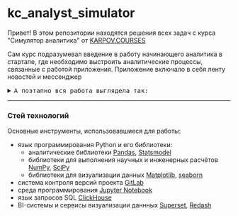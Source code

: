 # kc_analyst_simulator

Привет! В этом репозитории находятся решения всех задач с курса "Симулятор аналитика" от [KARPOV.COURSES](https://karpov.courses)

Сам курс подразумевал введение в работу начинающего аналитика в стартапе, где необходимо выстроить аналитические процессы, связанные с работой приложения. Приложение включало в себя ленту новостей и мессенджер

<details>
  
<summary> <kbd>А поэтапно вся работа выглядела так:</kbd> </summary>
  
* Построение дашбордов
  + Задание 1: основные метрики ленты новостей
  + Задание 2: взаимодействие ленты новостей и мессенджера
* Анализ продуктовых метрик
  + Задание 1: retention пользователей с разным трафиком
  + Задание 2: аномалия новых пользователей
  + Задание 3: просадок активных пользователей
  + Задание 4: поведение пользователей и недельный retention
* [A/B-тестирование](https://github.com/l0dyr3k/kc-analyst-simulator/tree/main/abtest)
  + [Задание 1: A/A-тестирование](https://github.com/l0dyr3k/kc-analyst-simulator/blob/main/abtest/abtest-1.ipynb)
  + [Задание 2: методы проверок гипотез](https://github.com/l0dyr3k/kc-analyst-simulator/blob/main/abtest/abtest-2.ipynb)
  + [Задание 3: линеаризованные метрики](https://github.com/l0dyr3k/kc-analyst-simulator/blob/main/abtest/abtest-3.ipynb)
* [ETL конвейер](https://github.com/l0dyr3k/kc-analyst-simulator/tree/main/etl-pipeline)
  + [Задание 1: построение базового ETL конвейера](https://github.com/l0dyr3k/kc-analyst-simulator/blob/main/etl-pipeline/etl-pipeline.py)
* [Автоматизация отчётов](https://github.com/l0dyr3k/kc-analyst-simulator/tree/main/report)
  + [Задание 1: основные метрики за прошедшую неделю](https://github.com/l0dyr3k/kc-analyst-simulator/blob/main/report/report-1.py)
  + [Задание 2: динамика работы приложения](https://github.com/l0dyr3k/kc-analyst-simulator/blob/main/report/report-2.py)
* [Система алёртов](https://github.com/l0dyr3k/kc-analyst-simulator/tree/main/alert)
  + [Задание 1: поиск аномалий в реальном времени](https://github.com/l0dyr3k/kc-analyst-simulator/tree/main/alert/alert.py)
  
</details>

----------------

### Стей технологий

Основные инструменты, использовавшиеся для работы:

* язык программирования Python и его библиотеки:
  + аналитические библиотеки [Pandas](https://pandas.pydata.org/), [Statsmodel](https://www.statsmodels.org/stable/index.html)
  + библиотеки для выполнения научных и инженерных расчётов [NumPy](https://numpy.org/), [SciPy](https://scipy.org/)
  + библиотеки для визуализации данных [Matplotlib](https://matplotlib.org/), [seaborn](https://seaborn.pydata.org/)
* cистема контроля версий проекта [GitLab](https://about.gitlab.com)
* среда программирования [Jupyter Notebook](https://jupyter.org/)
* язык запросов SQL [ClickHouse](https://clickhouse.com/docs/ru/)
* BI-системы и сервисы визуализации даннных [Superset](https://superset.apache.org/), [Redash](https://redash.io)
  
